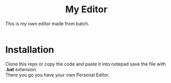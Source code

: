 # <div align="center">My Editor</div>
This is my own editor made from batch.<br><br>
# Installation
Clone this repo or copy the code and paste it into notepad save the file with <b>.bat</b> extension.<br>
There you go you have your own Personal Editor.
